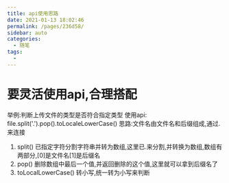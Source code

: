 ```yaml
---
title: api使用思路
date: 2021-01-13 18:02:46
permalink: /pages/236d58/
sidebar: auto
categories:
  - 随笔
tags:
  - 
---
```

# 要灵活使用api,合理搭配
举例:判断上传文件的类型是否符合指定类型
使用api: file.split('.').pop().toLocaleLowerCase()
思路:文件名由文件名和后缀组成,通过.来连接
1. split() 已指定字符分割字符串并转为数组,这里已.来分割,并转换为数组,数组有两部分,[0]是文件名[1]是后缀名
2. pop() 删除数组中最后一个值,并返回删除的这个值,这里就可以拿到后缀名了
3. toLocalLowerCase() 转小写,统一转为小写来判断
